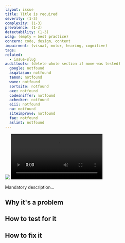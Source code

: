 ```yaml
---
layout: issue
title: Title is required
severity: (1-3)
complexity: (1-3)
prevalence: (1-3)
detectability: (1-3)
wcag: (empty = best practice)
concern: code, design, content
impairment: (visual, motor, hearing, cognitive)
tags:
related:
  - issue-slug
audittools: (delete whole section if none was tested)
  google: notfound
  asqatasun: notfound
  tenon: notfound
  wave: notfound
  sortsite: notfound
  axe: notfound
  codesniffer: notfound
  achecker: notfound
  eiii: notfound
  nu: notfound
  siteimprove: notfound
  fae: notfound
  aslint: notfound
---
```


![](optional_image.png)
<video controls="controls" src="optional_video.mp4"></video>

Mandatory description...


## Why it's a problem


## How to test for it


## How to fix it

